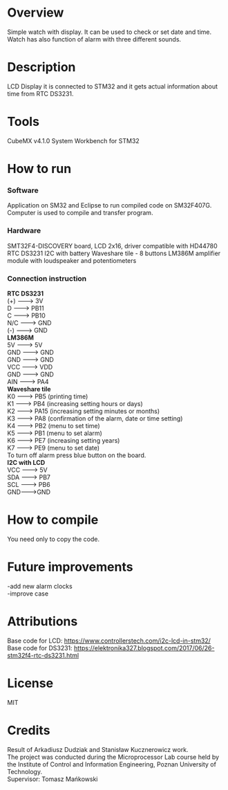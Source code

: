 # Overview
Simple watch with display. It can be used to check or set date and time. Watch has also function of alarm with three different sounds. 
# Description
LCD Display it is connected to STM32 and it gets actual information about time from RTC DS3231. 
# Tools
CubeMX v4.1.0
System Workbench for STM32
# How to run
### Software
Application on SM32 and Eclipse to run compiled code on SM32F407G. Computer is used to compile and transfer program.
### Hardware
SMT32F4-DISCOVERY board, 
LCD 2x16, driver compatible with HD44780
RTC DS3231 I2C with battery
Waveshare tile - 8 buttons
LM386M amplifier module with loudspeaker and potentiometers
### Connection instruction 
**RTC DS3231**  
(+) ---> 3V  
D ---> PB11  
C ---> PB10  
N/C ---> GND  
(-) ---> GND  
**LM386M**  
5V ---> 5V  
GND ---> GND  
GND ---> GND  
VCC ---> VDD  
GND ---> GND  
AIN ---> PA4  
**Waveshare tile**  
K0 ---> PB5	(printing time)  
K1 ---> PB4	(increasing setting hours or days)  
K2 ---> PA15	(increasing setting minutes or months)   
K3 ---> PA8	(confirmation of the alarm, date or time setting)  
K4 ---> PB2	(menu to set time)  
K5 ---> PB1	(menu to set alarm)  
K6 ---> PE7	(increasing setting years)   
K7 ---> PE9	(menu to set date)  
To turn off alarm press blue button on the board.   
**I2C with LCD**  
VCC ---> 5V  
SDA ---> PB7  
SCL ---> PB6  
GND--->GND  

# How to compile
You need only to copy the code.
# Future improvements
-add new alarm clocks  
-improve case
# Attributions
Base code for LCD: https://www.controllerstech.com/i2c-lcd-in-stm32/  
Base code for DS3231: https://elektronika327.blogspot.com/2017/06/26-stm32f4-rtc-ds3231.html
# License
MIT
# Credits
Result of Arkadiusz Dudziak and Stanisław Kucznerowicz work.  
The project was conducted during the Microprocessor Lab course held by the Institute of Control and Information Engineering, Poznan University of Technology.  
Supervisor: Tomasz Mańkowski

